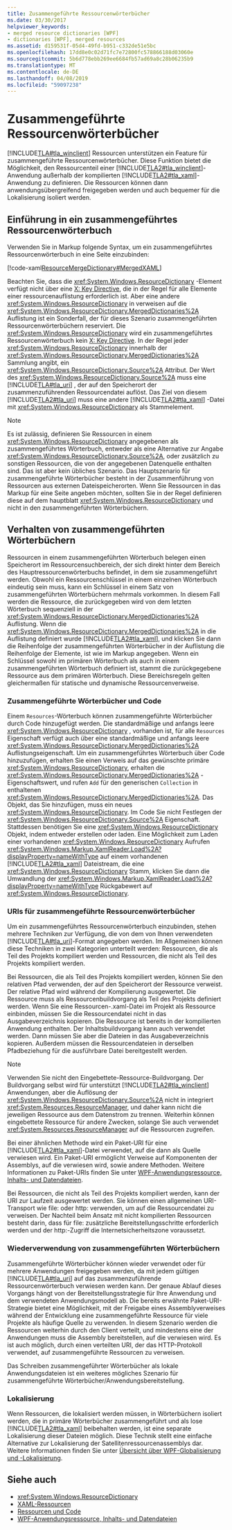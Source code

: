 ```yaml
---
title: Zusammengeführte Ressourcenwörterbücher
ms.date: 03/30/2017
helpviewer_keywords:
- merged resource dictionaries [WPF]
- dictionaries [WPF], merged resources
ms.assetid: d159531f-05d4-49fd-b951-c332de51e5bc
ms.openlocfilehash: 17dd8e0c02d71fc7e72800fc578866188d03060e
ms.sourcegitcommit: 5b6d778ebb269ee6684fb57ad69a8c28b06235b9
ms.translationtype: MT
ms.contentlocale: de-DE
ms.lasthandoff: 04/08/2019
ms.locfileid: "59097238"
---
```

# <a name="merged-resource-dictionaries"></a>Zusammengeführte Ressourcenwörterbücher
[!INCLUDE[TLA#tla_winclient](../../../../includes/tlasharptla-winclient-md.md)] Ressourcen unterstützen ein Feature für zusammengeführte Ressourcenwörterbücher. Diese Funktion bietet die Möglichkeit, den Ressourcenteil einer [!INCLUDE[TLA2#tla_winclient](../../../../includes/tla2sharptla-winclient-md.md)]-Anwendung außerhalb der kompilierten [!INCLUDE[TLA2#tla_xaml](../../../../includes/tla2sharptla-xaml-md.md)]-Anwendung zu definieren. Die Ressourcen können dann anwendungsübergreifend freigegeben werden und auch bequemer für die Lokalisierung isoliert werden.  
  
## <a name="introducing-a-merged-resource-dictionary"></a>Einführung in ein zusammengeführtes Ressourcenwörterbuch  
 Verwenden Sie in Markup folgende Syntax, um ein zusammengeführtes Ressourcenwörterbuch in eine Seite einzubinden:  
  
 [!code-xaml[ResourceMergeDictionary#MergedXAML](~/samples/snippets/csharp/VS_Snippets_Wpf/ResourceMergeDictionary/CS/default.xaml#mergedxaml)]  
  
 Beachten Sie, dass die <xref:System.Windows.ResourceDictionary> -Element verfügt nicht über eine [X: Key Directive](../../xaml-services/x-key-directive.md), die in der Regel für alle Elemente einer ressourcenauflistung erforderlich ist. Aber eine andere <xref:System.Windows.ResourceDictionary> in verweisen auf die <xref:System.Windows.ResourceDictionary.MergedDictionaries%2A> Auflistung ist ein Sonderfall, der für dieses Szenario zusammengeführten Ressourcenwörterbüchern reserviert. Die <xref:System.Windows.ResourceDictionary> wird ein zusammengeführtes Ressourcenwörterbuch kein [X: Key Directive](../../xaml-services/x-key-directive.md). In der Regel jeder <xref:System.Windows.ResourceDictionary> innerhalb der <xref:System.Windows.ResourceDictionary.MergedDictionaries%2A> Sammlung angibt, ein <xref:System.Windows.ResourceDictionary.Source%2A> Attribut. Der Wert des <xref:System.Windows.ResourceDictionary.Source%2A> muss eine [!INCLUDE[TLA#tla_uri](../../../../includes/tlasharptla-uri-md.md)] , der auf den Speicherort der zusammenzuführenden Ressourcendatei auflöst. Das Ziel von diesem [!INCLUDE[TLA2#tla_uri](../../../../includes/tla2sharptla-uri-md.md)] muss eine andere [!INCLUDE[TLA2#tla_xaml](../../../../includes/tla2sharptla-xaml-md.md)] -Datei mit <xref:System.Windows.ResourceDictionary> als Stammelement.  
  
> [!NOTE]
>  Es ist zulässig, definieren Sie Ressourcen in einem <xref:System.Windows.ResourceDictionary> angegebenen als zusammengeführtes Wörterbuch, entweder als eine Alternative zur Angabe <xref:System.Windows.ResourceDictionary.Source%2A>, oder zusätzlich zu sonstigen Ressourcen, die von der angegebenen Datenquelle enthalten sind. Das ist aber kein übliches Szenario. Das Hauptszenario für zusammengeführte Wörterbücher besteht in der Zusammenführung von Ressourcen aus externen Dateispeicherorten. Wenn Sie Ressourcen in das Markup für eine Seite angeben möchten, sollten Sie in der Regel definieren diese auf dem hauptblatt <xref:System.Windows.ResourceDictionary> und nicht in den zusammengeführten Wörterbüchern.  
  
## <a name="merged-dictionary-behavior"></a>Verhalten von zusammengeführten Wörterbüchern  
 Ressourcen in einem zusammengeführten Wörterbuch belegen einen Speicherort im Ressourcensuchbereich, der sich direkt hinter dem Bereich des Hauptressourcenwörterbuchs befindet, in dem sie zusammengeführt werden. Obwohl ein Ressourcenschlüssel in einem einzelnen Wörterbuch eindeutig sein muss, kann ein Schlüssel in einem Satz von zusammengeführten Wörterbüchern mehrmals vorkommen. In diesem Fall werden die Ressource, die zurückgegeben wird von dem letzten Wörterbuch sequenziell in der <xref:System.Windows.ResourceDictionary.MergedDictionaries%2A> Auflistung. Wenn die <xref:System.Windows.ResourceDictionary.MergedDictionaries%2A> in die Auflistung definiert wurde [!INCLUDE[TLA2#tla_xaml](../../../../includes/tla2sharptla-xaml-md.md)], und klicken Sie dann die Reihenfolge der zusammengeführten Wörterbücher in der Auflistung die Reihenfolge der Elemente, ist wie im Markup angegeben. Wenn ein Schlüssel sowohl im primären Wörterbuch als auch in einem zusammengeführten Wörterbuch definiert ist, stammt die zurückgegebene Ressource aus dem primären Wörterbuch. Diese Bereichsregeln gelten gleichermaßen für statische und dynamische Ressourcenverweise.  
  
### <a name="merged-dictionaries-and-code"></a>Zusammengeführte Wörterbücher und Code  
 Einem `Resources`-Wörterbuch können zusammengeführte Wörterbücher durch Code hinzugefügt werden. Die standardmäßige und anfangs leere <xref:System.Windows.ResourceDictionary> , vorhanden ist, für alle `Resources` Eigenschaft verfügt auch über eine standardmäßige und anfangs leere <xref:System.Windows.ResourceDictionary.MergedDictionaries%2A> Auflistungseigenschaft. Um ein zusammengeführtes Wörterbuch über Code hinzuzufügen, erhalten Sie einen Verweis auf das gewünschte primäre <xref:System.Windows.ResourceDictionary>, erhalten die <xref:System.Windows.ResourceDictionary.MergedDictionaries%2A> -Eigenschaftswert, und rufen `Add` für den generischen `Collection` in enthaltenen <xref:System.Windows.ResourceDictionary.MergedDictionaries%2A>. Das Objekt, das Sie hinzufügen, muss ein neues <xref:System.Windows.ResourceDictionary>. Im Code Sie nicht Festlegen der <xref:System.Windows.ResourceDictionary.Source%2A> Eigenschaft. Stattdessen benötigen Sie eine <xref:System.Windows.ResourceDictionary> Objekt, indem entweder erstellen oder laden. Eine Möglichkeit zum Laden einer vorhandenen <xref:System.Windows.ResourceDictionary> Aufrufen <xref:System.Windows.Markup.XamlReader.Load%2A?displayProperty=nameWithType> auf einem vorhandenen [!INCLUDE[TLA2#tla_xaml](../../../../includes/tla2sharptla-xaml-md.md)] Dateistream, die eine <xref:System.Windows.ResourceDictionary> Stamm, klicken Sie dann die Umwandlung der <xref:System.Windows.Markup.XamlReader.Load%2A?displayProperty=nameWithType> Rückgabewert auf <xref:System.Windows.ResourceDictionary>.  
  
### <a name="merged-resource-dictionary-uris"></a>URIs für zusammengeführte Ressourcenwörterbücher  
 Um ein zusammengeführtes Ressourcenwörterbuch einzubinden, stehen mehrere Techniken zur Verfügung, die von dem von Ihnen verwendeten [!INCLUDE[TLA#tla_uri](../../../../includes/tlasharptla-uri-md.md)]-Format angegeben werden. Im Allgemeinen können diese Techniken in zwei Kategorien unterteilt werden: Ressourcen, die als Teil des Projekts kompiliert werden und Ressourcen, die nicht als Teil des Projekts kompiliert werden.  
  
 Bei Ressourcen, die als Teil des Projekts kompiliert werden, können Sie den relativen Pfad verwenden, der auf den Speicherort der Ressource verweist. Der relative Pfad wird während der Kompilierung ausgewertet. Die Ressource muss als Ressourcenbuildvorgang als Teil des Projekts definiert werden. Wenn Sie eine Ressourcen-.xaml-Datei im Projekt als Ressource einbinden, müssen Sie die Ressourcendatei nicht in das Ausgabeverzeichnis kopieren. Die Ressource ist bereits in der kompilierten Anwendung enthalten. Der Inhaltsbuildvorgang kann auch verwendet werden. Dann müssen Sie aber die Dateien in das Ausgabeverzeichnis kopieren. Außerdem müssen die Ressourcendateien in derselben Pfadbeziehung für die ausführbare Datei bereitgestellt werden.  
  
> [!NOTE]
>  Verwenden Sie nicht den Eingebettete-Ressource-Buildvorgang. Der Buildvorgang selbst wird für unterstützt [!INCLUDE[TLA2#tla_winclient](../../../../includes/tla2sharptla-winclient-md.md)] Anwendungen, aber die Auflösung der <xref:System.Windows.ResourceDictionary.Source%2A> nicht in integriert <xref:System.Resources.ResourceManager>, und daher kann nicht die jeweiligen Ressource aus dem Datenstrom zu trennen. Weiterhin können eingebettete Ressource für andere Zwecken, solange Sie auch verwendet <xref:System.Resources.ResourceManager> auf die Ressourcen zugreifen.  
  
 Bei einer ähnlichen Methode wird ein Paket-URI für eine [!INCLUDE[TLA2#tla_xaml](../../../../includes/tla2sharptla-xaml-md.md)]-Datei verwendet, auf die dann als Quelle verwiesen wird. Ein Paket-URI ermöglicht Verweise auf Komponenten der Assemblys, auf die verwiesen wird, sowie andere Methoden. Weitere Informationen zu Paket-URIs finden Sie unter [WPF-Anwendungsressource, Inhalts- und Datendateien](../app-development/wpf-application-resource-content-and-data-files.md).  
  
 Bei Ressourcen, die nicht als Teil des Projekts kompiliert werden, kann der URI zur Laufzeit ausgewertet werden. Sie können einen allgemeinen URI-Transport wie file: oder http: verwenden, um auf die Ressourcendatei zu verweisen. Der Nachteil beim Ansatz mit nicht kompilierten Ressourcen besteht darin, dass für file: zusätzliche Bereitstellungsschritte erforderlich werden und der http:-Zugriff die Internetsicherheitszone voraussetzt.  
  
### <a name="reusing-merged-dictionaries"></a>Wiederverwendung von zusammengeführten Wörterbüchern  
 Zusammengeführte Wörterbücher können wieder verwendet oder für mehrere Anwendungen freigegeben werden, da mit jedem gültigen [!INCLUDE[TLA#tla_uri](../../../../includes/tlasharptla-uri-md.md)] auf das zusammenzuführende Ressourcenwörterbuch verwiesen werden kann. Der genaue Ablauf dieses Vorgangs hängt von der Bereitstellungsstrategie für Ihre Anwendung und dem verwendeten Anwendungsmodell ab. Die bereits erwähnte Paket-URI-Strategie bietet eine Möglichkeit, mit der Freigabe eines Assemblyverweises während der Entwicklung eine zusammengeführte Ressource für viele Projekte als häufige Quelle zu verwenden. In diesem Szenario werden die Ressourcen weiterhin durch den Client verteilt, und mindestens eine der Anwendungen muss die Assembly bereitstellen, auf die verwiesen wird. Es ist auch möglich, durch einen verteilten URI, der das HTTP-Protokoll verwendet, auf zusammengeführte Ressourcen zu verweisen.  
  
 Das Schreiben zusammengeführter Wörterbücher als lokale Anwendungsdateien ist ein weiteres mögliches Szenario für zusammengeführte Wörterbücher/Anwendungsbereitstellung.  
  
### <a name="localization"></a>Lokalisierung  
 Wenn Ressourcen, die lokalisiert werden müssen, in Wörterbüchern isoliert werden, die in primäre Wörterbücher zusammengeführt und als lose [!INCLUDE[TLA2#tla_xaml](../../../../includes/tla2sharptla-xaml-md.md)] beibehalten werden, ist eine separate Lokalisierung dieser Dateien möglich. Diese Technik stellt eine einfache Alternative zur Lokalisierung der Satellitenressourcenassemblys dar. Weitere Informationen finden Sie unter [Übersicht über WPF-Globalisierung und -Lokalisierung](wpf-globalization-and-localization-overview.md).  
  
## <a name="see-also"></a>Siehe auch

- <xref:System.Windows.ResourceDictionary>
- [XAML-Ressourcen](xaml-resources.md)
- [Ressourcen und Code](resources-and-code.md)
- [WPF-Anwendungsressource, Inhalts- und Datendateien](../app-development/wpf-application-resource-content-and-data-files.md)
